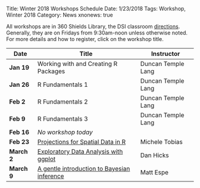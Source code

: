 Title: Winter 2018 Workshops Schedule
Date: 1/23/2018
Tags: Workshop, Winter 2018
Category: News
xnonews: true

All workshops are in 360 Shields Library, the DSI classroom 
[directions](http://dsi.ucdavis.edu/directions.html).
Generally, they are on Fridays from 9:30am-noon unless otherwise noted. 
For more details and how to register, click on the workshop title.

|Date|Title|Instructor|
|----|----|----|
|**Jan 19**|Working with and Creating R Packages|Duncan Temple Lang|
|**Jan 26**|R Fundamentals 1|Duncan Temple Lang|
|**Feb 2**|R Fundamentals 2|Duncan Temple Lang|
|**Feb 9**|R Fundamentals 3|Duncan Temple Lang|
|**Feb 16**|*No workshop today*|
|**Feb 23**|[Projections for Spatial Data in R](http://dsi.ucdavis.edu/posts/Workshop/Projection20180223.html)|Michele Tobias|
|**March 2**|[Exploratory Data Analysis with ggplot](http://dsi.ucdavis.edu/posts/Workshop/Ggplo20180302.html)|Dan Hicks|
|**March 9**|[A gentle introduction to Bayesian inference](http://dsi.ucdavis.edu/posts/Workshop/Baye20180309.html)|Matt Espe|